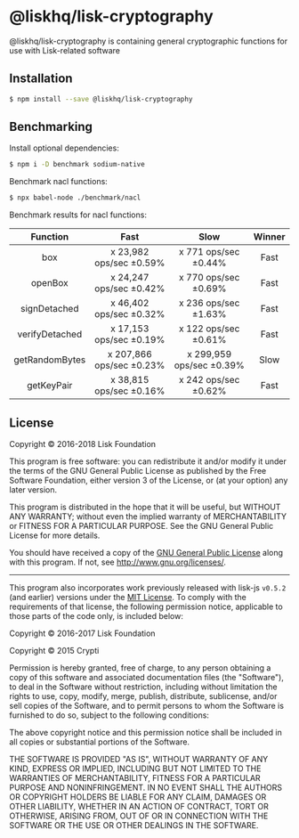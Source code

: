 # @liskhq/lisk-cryptography

@liskhq/lisk-cryptography is containing general cryptographic functions for use with Lisk-related software


## Installation

```sh
$ npm install --save @liskhq/lisk-cryptography
```

## Benchmarking

Install optional dependencies:

```sh
$ npm i -D benchmark sodium-native
```

Benchmark nacl functions:

```sh
$ npx babel-node ./benchmark/nacl
```

Benchmark results for nacl functions:

| Function            | Fast                     | Slow                     | Winner |
| :-----------------: | :-----------------------:|:-----------------------: | :----: |
| box                 | x 23,982 ops/sec ±0.59%  | x 771 ops/sec ±0.44%     |  Fast  |
| openBox             | x 24,247 ops/sec ±0.42%  | x 770 ops/sec ±0.69%     |  Fast  |
| signDetached        | x 46,402 ops/sec ±0.32%  | x 236 ops/sec ±1.63%     |  Fast  |
| verifyDetached      | x 17,153 ops/sec ±0.19%  | x 122 ops/sec ±0.61%     |  Fast  |
| getRandomBytes      | x 207,866 ops/sec ±0.23% | x 299,959 ops/sec ±0.39% |  Slow  |
| getKeyPair          | x 38,815 ops/sec ±0.16%  | x 242 ops/sec ±0.62%     |  Fast  |

## License

Copyright © 2016-2018 Lisk Foundation

This program is free software: you can redistribute it and/or modify it under the terms of the GNU General Public License as published by the Free Software Foundation, either version 3 of the License, or (at your option) any later version.

This program is distributed in the hope that it will be useful, but WITHOUT ANY WARRANTY; without even the implied warranty of MERCHANTABILITY or FITNESS FOR A PARTICULAR PURPOSE. See the GNU General Public License for more details.

You should have received a copy of the [GNU General Public License](https://github.com/LiskHQ/lisk-elements/tree/master/LICENSE) along with this program.  If not, see <http://www.gnu.org/licenses/>.

***

This program also incorporates work previously released with lisk-js `v0.5.2` (and earlier) versions under the [MIT License](https://opensource.org/licenses/MIT). To comply with the requirements of that license, the following permission notice, applicable to those parts of the code only, is included below:

Copyright © 2016-2017 Lisk Foundation

Copyright © 2015 Crypti

Permission is hereby granted, free of charge, to any person obtaining a copy of this software and associated documentation files (the "Software"), to deal in the Software without restriction, including without limitation the rights to use, copy, modify, merge, publish, distribute, sublicense, and/or sell copies of the Software, and to permit persons to whom the Software is furnished to do so, subject to the following conditions:

The above copyright notice and this permission notice shall be included in all copies or substantial portions of the Software.

THE SOFTWARE IS PROVIDED "AS IS", WITHOUT WARRANTY OF ANY KIND, EXPRESS OR IMPLIED, INCLUDING BUT NOT LIMITED TO THE WARRANTIES OF MERCHANTABILITY, FITNESS FOR A PARTICULAR PURPOSE AND NONINFRINGEMENT. IN NO EVENT SHALL THE AUTHORS OR COPYRIGHT HOLDERS BE LIABLE FOR ANY CLAIM, DAMAGES OR OTHER LIABILITY, WHETHER IN AN ACTION OF CONTRACT, TORT OR OTHERWISE, ARISING FROM, OUT OF OR IN CONNECTION WITH THE SOFTWARE OR THE USE OR OTHER DEALINGS IN THE SOFTWARE.


[Lisk Core GitHub]: https://github.com/LiskHQ/lisk
[Lisk documentation site]: https://lisk.io/documentation/lisk-elements
